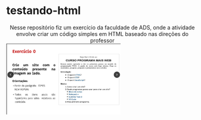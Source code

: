 # testando-html

<center> Nesse repositório fiz um exercício da faculdade de ADS, onde a atividade envolve criar um código simples em HTML baseado nas direções do professor</center>

<img src="imagem-atividade.png" alt="Minha Imagem" width="300">
